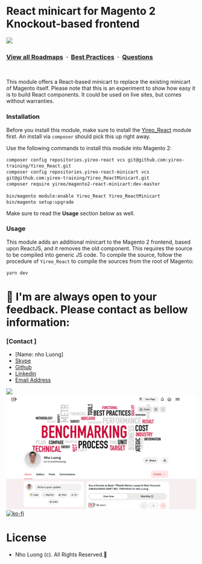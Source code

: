 # React minicart for Magento 2 Knockout-based frontend

![](https://i.imgur.com/waxVImv.png)
### [View all Roadmaps](https://github.com/nholuongut/all-roadmaps) &nbsp;&middot;&nbsp; [Best Practices](https://github.com/nholuongut/all-roadmaps/blob/main/public/best-practices/) &nbsp;&middot;&nbsp; [Questions](https://www.linkedin.com/in/nholuong/)
<br/>

This module offers a React-based minicart to replace the existing minicart of Magento itself. Please note that this is an experiment to show how easy it is to build React components. It could be used on live sites, but comes without warranties.

### Installation
Before you install this module, make sure to install the [Yireo_React](https://github.com/nholuongut/yireo-reactminicart) module first. An install via `composer` should pick this up right away.

Use the following commands to install this module into Magento 2:

    composer config repositories.yireo-react vcs git@github.com:yireo-training/Yireo_React.git
    composer config repositories.yireo-react-minicart vcs git@github.com:yireo-training/Yireo_ReactMinicart.git
    composer require yireo/magento2-react-minicart:dev-master
    
    bin/magento module:enable Yireo_React Yireo_ReactMinicart
    bin/magento setup:upgrade

Make sure to read the **Usage** section below as well.

### Usage
This module adds an additional minicart to the Magento 2 frontend, based upon ReactJS, and it removes the old component. This requires the source to be compiled into generic JS code. To compile the source, follow the procedure of `Yireo_React` to compile the sources from the root of Magento:

    yarn dev

# 🚀 I'm are always open to your feedback.  Please contact as bellow information:
### [Contact ]
* [Name: nho Luong]
* [Skype](luongutnho_skype)
* [Github](https://github.com/nholuongut/)
* [Linkedin](https://www.linkedin.com/in/nholuong/)
* [Email Address](luongutnho@hotmail.com)

![](https://i.imgur.com/waxVImv.png)
![](Donate.png)
[![ko-fi](https://ko-fi.com/img/githubbutton_sm.svg)](https://ko-fi.com/nholuong)

# License
* Nho Luong (c). All Rights Reserved.🌟